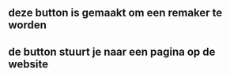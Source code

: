 ## deze button is gemaakt om een remaker te worden 

## de button stuurt je naar een pagina op de website